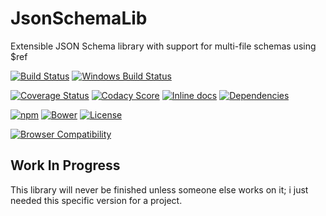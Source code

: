 JsonSchemaLib
============================
Extensible JSON Schema library with support for multi-file schemas using $ref

[![Build Status](https://api.travis-ci.org/BigstickCarpet/json-schema-lib.svg?branch=master)](https://travis-ci.org/BigstickCarpet/json-schema-lib)
[![Windows Build Status](https://ci.appveyor.com/api/projects/status/github/bigstickcarpet/json-schema-lib?svg=true&branch=master&failingText=Windows%20build%20failing&passingText=Windows%20build%20passing)](https://ci.appveyor.com/project/BigstickCarpet/json-schema-lib/branch/master)

[![Coverage Status](https://coveralls.io/repos/BigstickCarpet/json-schema-lib/badge.svg?branch=master&service=github)](https://coveralls.io/r/BigstickCarpet/json-schema-lib)
[![Codacy Score](https://api.codacy.com/project/badge/Grade/c534bafe6ea349d8883761996f545d4f)](https://www.codacy.com/public/jamesmessinger/json-schema-lib)
[![Inline docs](http://inch-ci.org/github/BigstickCarpet/json-schema-lib.svg?branch=master&style=shields)](http://inch-ci.org/github/BigstickCarpet/json-schema-lib)
[![Dependencies](https://david-dm.org/BigstickCarpet/json-schema-lib.svg)](https://david-dm.org/BigstickCarpet/json-schema-lib)

[![npm](http://img.shields.io/npm/v/json-schema-lib.svg)](https://www.npmjs.com/package/json-schema-lib)
[![Bower](http://img.shields.io/bower/v/json-schema-lib.svg)](http://bower.io/)
[![License](https://img.shields.io/npm/l/json-schema-lib.svg)](LICENSE)

[![Browser Compatibility](https://saucelabs.com/browser-matrix/json-schema-lib.svg)](https://saucelabs.com/u/json-schema-lib)


Work In Progress
--------------------------
This library will never be finished unless someone else works on it; i just needed this specific version for a project.
